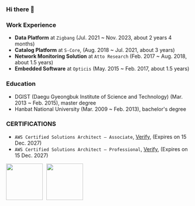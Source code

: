 ### Hi there 👋

<!--
**lucaseo90/lucaseo90** is a ✨ _special_ ✨ repository because its `README.md` (this file) appears on your GitHub profile.

Here are some ideas to get you started:

- 🔭 I’m currently working on ...
- 🌱 I’m currently learning ...
- 👯 I’m looking to collaborate on ...
- 🤔 I’m looking for help with ...
- 💬 Ask me about ...
- 📫 How to reach me: ...
- 😄 Pronouns: ...
- ⚡ Fun fact: ...
-->

### Work Experience

- **Data Platform** at `Zigbang` (Jul. 2021 ~ Nov. 2023, about 2 years 4 months) 
- **Catalog Platform** at `S-Core`, (Aug. 2018 ~ Jul. 2021, about 3 years)
- **Network Monitoring Solution** at `Atto Research` (Feb. 2017 ~ Aug. 2018, about 1.5 years)
- **Embedded Software** at `Opticis` (May. 2015 ~ Feb. 2017, about 1.5 years)

### Education

- DGIST (Daegu Gyeongbuk Institute of Science and Technology) (Mar. 2013 ~ Feb. 2015), master degree
- Hanbat National University (Mar. 2009 ~ Feb. 2013), bachelor's degree

### CERTIFICATIONS

- `AWS Certified Solutions Architect – Associate`, [Verify](https://www.credly.com/badges/b493f1db-dd3b-47b6-8fa6-76f67c425db3), (Expires on 15 Dec. 2027)
- `AWS Certified Solutions Architect – Professional`, [Verify](https://www.credly.com/badges/e800c4b8-b5f7-4a35-9373-aae58ffb2763), (Expires on 15 Dec. 2027)

<div style="display: flex; align-items: center; gap: 10px;">
    <img src="https://images.credly.com/size/680x680/images/0e284c3f-5164-4b21-8660-0d84737941bc/image.png" width="100" height="100" />
    <img src="https://images.credly.com/size/680x680/images/2d84e428-9078-49b6-a804-13c15383d0de/image.png" width="100" height="100" />
</div>
